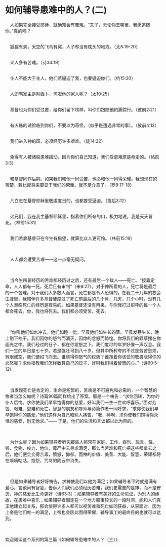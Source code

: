 # 如何辅导患难中的人？(二)



<p>&nbsp; &nbsp; 人如果完全接受耶稣，就确知会有苦难。“夫子，无论你去哪里，我愿追随你。”真的吗？</p>

<p><br />
&nbsp; &nbsp; 狐狸有洞，天空的飞鸟有窝，人子却没有枕头的地方。（太8:19-20）&nbsp;</p>

<p><br />
&nbsp; &nbsp; 义人多有苦难。（诗34:19）&nbsp;</p>

<p><br />
&nbsp; &nbsp; 仆人不能大于主人，他们若逼迫了我，也要逼迫你们。（约15:20）&nbsp;</p>

<p><br />
&nbsp; &nbsp; 人即骂家主是别西卜，何况他的家人呢？（太10:25）&nbsp;</p>

<p><br />
&nbsp; &nbsp; 基督也为你们受过苦，给你们留下榜样，叫你们跟随他的脚踪行。（彼前2:21）&nbsp;</p>

<p><br />
&nbsp; &nbsp; 有火炼的试验临到你们，不要以为奇怪，（似乎是遭遇非常的事）。（彼前4:12）&nbsp;</p>

<p><br />
&nbsp; &nbsp; 我们进入神的国，必须经历许多艰难。（徒14:22）&nbsp;</p>

<p><br />
&nbsp; &nbsp; 免得有人被诸般患难摇动。因为你们自己知道，我们受患难原是命定的。（帖前3:3）&nbsp;</p>

<p><br />
&nbsp; &nbsp; 和基督同作后嗣。如果我们和他一同受苦，也必和他一同得荣耀。我想现在的苦楚，若比起将来要显于我们的荣耀，就不足介意了。（罗8:17-18）&nbsp;</p>

<p><br />
&nbsp; &nbsp; 凡立志在基督耶稣里敬虔度日的，也都要受逼迫。（提后3:12）&nbsp;</p>

<p><br />
&nbsp; &nbsp; 弟兄们，我在我主基督耶稣里，指着你们所夸的口，极力地说，我是天天冒死。（林前15:31）&nbsp;</p>

<p><br />
&nbsp; &nbsp; 我们若靠基督只在今生有指望，就算比众人更可怜。（林前15:19）</p>

<p><br />
<br />
&nbsp; &nbsp; 人人都会遭受苦难——这一点毫无疑问。<br />
&nbsp;</p>

<p><br />
&nbsp; &nbsp; 当今生所要经历的苦难都经历过之后，还有最后一个敌人——死亡。“按着定命，人人都有一死，死后且有审判”（来9:27）。对于神所爱的人，死亡将是最后的一个苦难。对于我们大多数人而言，死亡都是令人恐惧的。在我二十几年的牧会生涯里，我陪伴许多基督徒度过了死亡前最后的几个月，几天，几个小时，没有几个人濒临死亡的经历是容易的。如果基督还没有再来，与你我打过招呼的每一个人都会死去。你，我也将死去。我们都必须受苦，死去。</p>

<p><br />
&nbsp;<br />
&nbsp; &nbsp; “你叫他们如水冲去。他们如睡一觉。早晨他们如生长的草。早晨发芽生长，晚上割下枯干。我们因你的怒气而消灭，因你的忿怒而惊惶。你将我们的罪孽摆在你面光之中。我们经过的日子，都在你震怒之下。我们度尽的年岁好像一声叹息。我们一生的年日是七十岁。若是强壮可到八十岁。但其中所矜夸的不过是劳苦愁烦，转眼成空，我们便如飞而去。谁晓得你怒气的权势？谁按着你该受的敬畏晓得你的忿怒呢？求你指教我们怎样数算自己的日子，好叫我们得着智慧的心。”（诗90:5-12）</p>

<p><br />
&nbsp;<br />
&nbsp; &nbsp; 当发现死亡是肯定的，生命是短暂的，苦难是不可避免和必需的，一个智慧的牧者当怎么做呢？诗篇90篇同样给出了答案。那是一个祷告：“求你回转，为你的仆人后悔。求你使我们早早饱得你的慈爱，好叫我们一生一世欢呼喜乐。”面对劳苦、艰难、患难和死亡，智慧的朋友和导师与诗篇作者一同呼求，“求你使我们早早饱得你的慈爱。”他们这样为自己和别人祷告，“哦，神啊，求你使我们饱得你永恒的慈爱，别无他求。”——&nbsp;于是，他们的生活和言谈都以此为目的。</p>

<p><br />
&nbsp;<br />
&nbsp; &nbsp; 为什么呢？因为如果辅导者听凭那些人照常在家庭、工作、娱乐、玩具、性、钱、食物、权力、地位、尊严中去寻求满足，那么当苦难和死亡把这些都拿去之后，他们便会变得苦毒，愤怒，抑郁。而神的价值、美善、大能、智慧，荣耀都将在嘀嘀咕咕，抱怨，咒骂的阴云中消失。</p>

<p><br />
&nbsp;<br />
&nbsp; &nbsp; 但是如果辅导者好好祷告，求神使我们以他为满足；如果辅导者平时就是满有爱心，言谈间有智慧，告诉人们我们必须经历苦难，我们更需要的是神，而不是安逸，神的慈爱比生命更好（诗63:3）；如果辅导者有美好的生命见证，为别人的缘故，在患难中喜乐；如果辅导者固定在一个地方服事较长的一段时间，能和人们真正地建立起关系，那会使得许多人都可以视苦难和死亡如同获益，从容面对，因为上帝是他们唯一的满足，上帝也会因此而得荣耀，辅导事工的最终目的也就可以达到。</p>

<p><br />
&nbsp;<br />
欢迎阅读这个系列的第三篇《如何辅导患难中的人？（三）》</p>